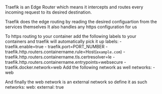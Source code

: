 Traefik is an Edge Router which means it intercepts and routes every incoming request to its desired destination.

Traefik does the edge routing by reading the desired configuartion from the services themselves
It also handles any https configuration for us

To https routing to your container add the following labels to your containers and traefik will automatically pick it up
    labels:
      - traefik.enable=true
      - traefik.port=PORT_NUMBER
      - traefik.http.routers.containername.rule=Host(`example.com`)
      - traefik.http.routers.containername.tls.certresolver=le
      - traefik.http.routers.containername.entrypoints=websecure
      - traefik.docker.network=web
Add the following network as well
    networks:
      - web
      
And finally the web network is an external network so define it as such
networks:
  web:
    external: true